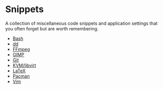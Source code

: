 # Snippets

A collection of miscellaneous code snippets and application settings that you
often forget but are worth remembering.

 * [Bash](bash.md)
 * [dd](dd.md)
 * [FFmpeg](ffmpeg.md)
 * [GIMP](gimp.md)
 * [Git](git.md)
 * [KVM/libvirt](kvm.md)
 * [LaTeX](latex.md)
 * [Pacman](pacman.md)
 * [Vim](vim.md)
